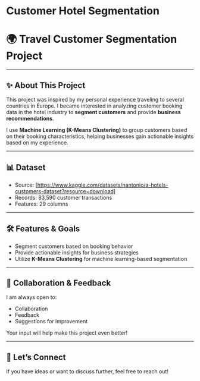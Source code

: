 # Customer Hotel Segmentation
# 🌍 Travel Customer Segmentation Project

---

## ✨ About This Project
This project was inspired by my personal experience traveling to several countries in Europe. I became interested in analyzing customer booking data in the hotel industry to **segment customers** and provide **business recommendations**.  

I use **Machine Learning (K-Means Clustering)** to group customers based on their booking characteristics, helping businesses gain actionable insights based on my experience.

---

## 📊 Dataset
- Source: [https://www.kaggle.com/datasets/nantonio/a-hotels-customers-dataset?resource=download]
- Records: 83,590 customer transactions
- Features: 29 columns

---

## 🛠️ Features & Goals
- Segment customers based on booking behavior  
- Provide actionable insights for business strategies  
- Utilize **K-Means Clustering** for machine learning-based segmentation  

---

## 🤝 Collaboration & Feedback
I am always open to:
- Collaboration  
- Feedback  
- Suggestions for improvement  

Your input will help make this project even better!  

---

## 🚀 Let’s Connect
If you have ideas or want to discuss further, feel free to reach out!  
